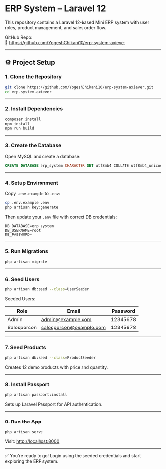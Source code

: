 
# ERP System – Laravel 12

This repository contains a Laravel 12-based Mini ERP system with user roles, product management, and sales order flow.

GitHub Repo:  
🔗 https://github.com/YogeshChikani10/erp-system-axiever

---

## ⚙️ Project Setup

### 1. Clone the Repository

```bash
git clone https://github.com/YogeshChikani10/erp-system-axiever.git
cd erp-system-axiever
```

---

### 2. Install Dependencies

```bash
composer install
npm install
npm run build
```

---

### 3. Create the Database

Open MySQL and create a database:

```sql
CREATE DATABASE erp_system CHARACTER SET utf8mb4 COLLATE utf8mb4_unicode_ci;
```

---

### 4. Setup Environment

Copy `.env.example` to `.env`:

```bash
cp .env.example .env
php artisan key:generate
```

Then update your `.env` file with correct DB credentials:

```
DB_DATABASE=erp_system
DB_USERNAME=root
DB_PASSWORD=
```

---

### 5. Run Migrations

```bash
php artisan migrate
```

---

### 6. Seed Users

```bash
php artisan db:seed --class=UserSeeder
```

Seeded Users:

| Role        | Email                   | Password   |
|-------------|--------------------------|------------|
| Admin       | admin@example.com        | 12345678   |
| Salesperson | salesperson@example.com  | 12345678   |

---

### 7. Seed Products

```bash
php artisan db:seed --class=ProductSeeder
```

Creates 12 demo products with price and quantity.

---

### 8. Install Passport

```bash
php artisan passport:install
```

Sets up Laravel Passport for API authentication.

---

### 9. Run the App

```bash
php artisan serve
```

Visit: [http://localhost:8000](http://localhost:8000)

---

✅ You're ready to go! Login using the seeded credentials and start exploring the ERP system.

